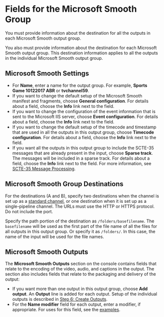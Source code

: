 # Fields for the Microsoft Smooth Group<a name="smooth-group-fields"></a>

You must provide information about the destination for all the outputs in each Microsoft Smooth output group\.

You also must provide information about the destination for each Microsoft Smooth output group\. This destination information applies to all the outputs in the individual Microsoft Smooth output group\.

## Microsoft Smooth Settings<a name="smooth-settings"></a>
+ For **Name**, enter a name for the output group\. For example, **Sports Game 10122017 ABR** or **tvchannel59**\.
+ If you want to change the default setup of the Microsoft Smooth manifest and fragments, choose **General configuration**\. For details about a field, choose the **Info** link next to the field\.
+ If you want to change the configuration of the event information that is sent to the Microsoft IIS server, choose **Event configuration**\. For details about a field, choose the **Info** link next to the field\.
+ If you want to change the default setup of the timecode and timestamp that are used in all the outputs in this output group, choose **Timecode configuration**\. For details about a field, choose the **Info** link next to the field\.
+ If you want all the outputs in this output group to include the SCTE\-35 messages that are already present in the input, choose **Sparse track**\. The messages will be included in a sparse track\. For details about a field, choose the **Info** link next to the field\. For more information, see [SCTE\-35 Message Processing](scte-35-message-processing.md)\.

## Microsoft Smooth Group Destinations<a name="smooth-destinations"></a>

For the destinations \(A and B\), specify two destinations when the channel is set up as a [standard channel](channel-class.md), or one destination when it is set up as a single\-pipeline channel\. The URLs must use the HTTP or HTTPS protocol\. Do not include the port\. 

Specify the path portion of the destination as `/folders/basefilename`\. The `basefilename` will be used as the first part of the file name of all the files for all outputs in this output group\. Or specify it as `/folders/`\. In this case, the name of the input will be used for the file names\. 

## Microsoft Smooth Outputs<a name="smooth-outputs"></a>

The **Microsoft Smooth Outputs** section on the console contains fields that relate to the encoding of the video, audio, and captions in the output\. The section also includes fields that relate to the packaging and delivery of the output:
+ If you want more than one output in this output group, choose **Add output**\. An **Output** line is added for each output\. Setup of the individual outputs is described in [Step 6: Create Outputs](creating-a-channel-step5.md)\.
+ For the **Name modifier** field for each output, enter a modifier, if appropriate\. For uses for this field, see the [examples](smooth-examples.md)\. 